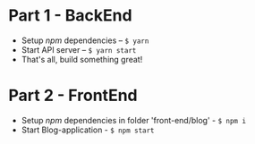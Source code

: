
#  Part 1 - BackEnd

- Setup *npm* dependencies – `$ yarn`
- Start API server – `$ yarn start`
- That's all, build something great!

#  Part 2 - FrontEnd

- Setup *npm* dependencies in folder 'front-end/blog' - `$ npm i`
- Start Blog-application - `$ npm start`  

